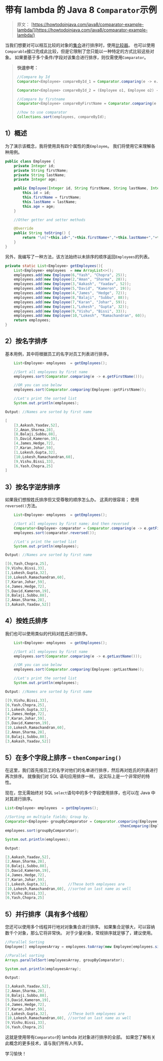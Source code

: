 # 带有 lambda 的 Java 8 `Comparator`示例

> 原文： [https://howtodoinjava.com/java8/comparator-example-lambda/](https://howtodoinjava.com/java8/comparator-example-lambda/)

当我们想要对可以相互比较的对象的[集合](//howtodoinjava.com/java/collections/useful-java-collection-interview-questions/ "Useful java collection interview questions")进行排序时，使用[比较器](https://docs.oracle.com/javase/10/docs/api/java/util/Comparator.html)。 也可以使用`Comparable`接口完成此比较，但是它限制了您只能以一种特定的方式比较这些对象。 如果要基于多个条件/字段对该集合进行排序，则仅需使用`Comparator`。

> **快速参考：**
> 
> ```java
> //Compare by Id
> Comparator<Employee> compareById_1 = Comparator.comparing(e -> e.getId());
> 
> Comparator<Employee> compareById_2 = (Employee o1, Employee o2) -> o1.getId().compareTo( o2.getId() );
> 
> //Compare by firstname
> Comparator<Employee> compareByFirstName = Comparator.comparing(e -> e.getFirstName());
> 
> //how to use comparator
> Collections.sort(employees, compareById);
> ```

## 1）概述

为了演示该概念，我将使用具有四个属性的类`Employee`。 我们将使用它来理解各种用例。

```java
public class Employee {
    private Integer id;
    private String firstName;
    private String lastName;
    private Integer age;

    public Employee(Integer id, String firstName, String lastName, Integer age){
        this.id = id;
        this.firstName = firstName;
        this.lastName = lastName;
        this.age = age;
    }

	//Other getter and setter methods

	@Override
    public String toString() {
        return "\n["+this.id+","+this.firstName+","+this.lastName+","+this.age+"]"; 
    }
}

```

另外，我编写了一种方法，该方法始终以未排序的顺序返回`Employees`的列表。

```java
private static List<Employee> getEmployees(){
	List<Employee> employees  = new ArrayList<>();
	employees.add(new Employee(6,"Yash", "Chopra", 25));
	employees.add(new Employee(2,"Aman", "Sharma", 28));
	employees.add(new Employee(3,"Aakash", "Yaadav", 52));
	employees.add(new Employee(5,"David", "Kameron", 19));
	employees.add(new Employee(4,"James", "Hedge", 72));
	employees.add(new Employee(8,"Balaji", "Subbu", 88));
	employees.add(new Employee(7,"Karan", "Johar", 59));
	employees.add(new Employee(1,"Lokesh", "Gupta", 32));
	employees.add(new Employee(9,"Vishu", "Bissi", 33));
	employees.add(new Employee(10,"Lokesh", "Ramachandran", 60));
	return employees;
}

```

## 2）按名字排序

基本用例，其中将根据员工的名字对员工列表进行排序。

```java
	List<Employee> employees  = getEmployees();

	//Sort all employees by first name
	employees.sort(Comparator.comparing(e -> e.getFirstName()));

	//OR you can use below
	employees.sort(Comparator.comparing(Employee::getFirstName));

	//Let's print the sorted list
	System.out.println(employees);

Output: //Names are sorted by first name

[
	[3,Aakash,Yaadav,52], 
	[2,Aman,Sharma,28], 
	[8,Balaji,Subbu,88], 
	[5,David,Kameron,19], 
	[4,James,Hedge,72], 
	[7,Karan,Johar,59], 
	[1,Lokesh,Gupta,32], 
	[10,Lokesh,Ramachandran,60], 
	[9,Vishu,Bissi,33], 
	[6,Yash,Chopra,25]
]

```

## 3）按名字逆序排序

如果我们想按姓氏排序但又受尊敬的顺序怎么办。 这真的很容易； 使用`reversed()`方法。

```java
	List<Employee> employees  = getEmployees();

	//Sort all employees by first name; And then reversed
	Comparator<Employee> comparator = Comparator.comparing(e -> e.getFirstName());
	employees.sort(comparator.reversed());

	//Let's print the sorted list
	System.out.println(employees);

Output: //Names are sorted by first name

[[6,Yash,Chopra,25], 
[9,Vishu,Bissi,33], 
[1,Lokesh,Gupta,32], 
[10,Lokesh,Ramachandran,60], 
[7,Karan,Johar,59], 
[4,James,Hedge,72], 
[5,David,Kameron,19], 
[8,Balaji,Subbu,88], 
[2,Aman,Sharma,28], 
[3,Aakash,Yaadav,52]]

```

## 4）按姓氏排序

我们也可以使用类似的代码对姓氏进行排序。

```java
	List<Employee> employees  = getEmployees();

	//Sort all employees by first name
	employees.sort(Comparator.comparing(e -> e.getLastName()));

	//OR you can use below
	employees.sort(Comparator.comparing(Employee::getLastName));

	//Let's print the sorted list
	System.out.println(employees);

Output: //Names are sorted by first name

[[9,Vishu,Bissi,33], 
[6,Yash,Chopra,25], 
[1,Lokesh,Gupta,32], 
[4,James,Hedge,72], 
[7,Karan,Johar,59], 
[5,David,Kameron,19], 
[10,Lokesh,Ramachandran,60], 
[2,Aman,Sharma,28], 
[8,Balaji,Subbu,88], 
[3,Aakash,Yaadav,52]]

```

## 5）在多个字段上排序 – `thenComparing()`

在这里，我们首先按员工的名字对他们的名单进行排序，然后再对姓氏的列表进行再次排序。 就像我们对 SQL 语句应用排序一样。 这实际上是一个非常好的特性。

现在，您无需始终对 SQL `select`语句中的多个字段使用排序，也可以在 Java 中对其进行排序。

```java
List<Employee> employees  = getEmployees();

//Sorting on multiple fields; Group by.
Comparator<Employee> groupByComparator = Comparator.comparing(Employee::getFirstName)
													.thenComparing(Employee::getLastName);
employees.sort(groupByComparator);

System.out.println(employees);

Output:

[3,Aakash,Yaadav,52], 
[2,Aman,Sharma,28], 
[8,Balaji,Subbu,88], 
[5,David,Kameron,19], 
[4,James,Hedge,72], 
[7,Karan,Johar,59], 
[1,Lokesh,Gupta,32], 		 //These both employees are 
[10,Lokesh,Ramachandran,60], //sorted on last name as well
[9,Vishu,Bissi,33], 
[6,Yash,Chopra,25]

```

## 5）并行排序（具有多个线程）

您还可以使用多个线程并行地对对象集合进行排序。 如果集合足够大，可以容纳数千个对象，那么它将非常快。 对于少量对象，常规排序就足够了，建议使用。

```java
//Parallel Sorting
Employee[] employeesArray = employees.toArray(new Employee[employees.size()]);

//Parallel sorting
Arrays.parallelSort(employeesArray, groupByComparator);

System.out.println(employeesArray);

Output:

[3,Aakash,Yaadav,52], 
[2,Aman,Sharma,28], 
[8,Balaji,Subbu,88], 
[5,David,Kameron,19], 
[4,James,Hedge,72], 
[7,Karan,Johar,59], 
[1,Lokesh,Gupta,32], 		 //These both employees are 
[10,Lokesh,Ramachandran,60], //sorted on last name as well
[9,Vishu,Bissi,33], 
[6,Yash,Chopra,25]

```

这就是使用带有`Comparator`的 lambda 对对象进行排序的全部。 如果您了解有关此概念的更多技术，请与我们所有人共享。

学习愉快！